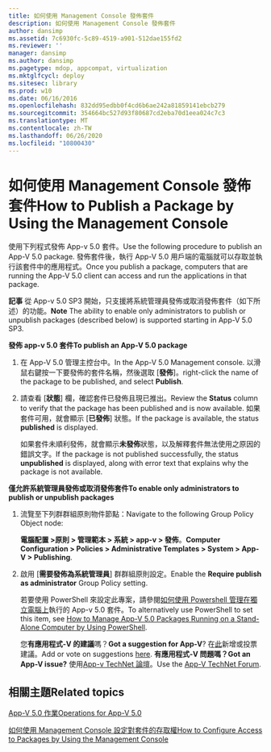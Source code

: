 ```yaml
---
title: 如何使用 Management Console 發佈套件
description: 如何使用 Management Console 發佈套件
author: dansimp
ms.assetid: 7c6930fc-5c89-4519-a901-512dae155fd2
ms.reviewer: ''
manager: dansimp
ms.author: dansimp
ms.pagetype: mdop, appcompat, virtualization
ms.mktglfcycl: deploy
ms.sitesec: library
ms.prod: w10
ms.date: 06/16/2016
ms.openlocfilehash: 832dd95edbb0f4cd6b6ae242a81859141ebcb279
ms.sourcegitcommit: 354664bc527d93f80687cd2eba70d1eea024c7c3
ms.translationtype: MT
ms.contentlocale: zh-TW
ms.lasthandoff: 06/26/2020
ms.locfileid: "10800430"
---
```

# <span data-ttu-id="b2cf9-103">如何使用 Management Console 發佈套件</span><span class="sxs-lookup"><span data-stu-id="b2cf9-103">How to Publish a Package by Using the Management Console</span></span>


<span data-ttu-id="b2cf9-104">使用下列程式發佈 App-v 5.0 套件。</span><span class="sxs-lookup"><span data-stu-id="b2cf9-104">Use the following procedure to publish an App-V 5.0 package.</span></span> <span data-ttu-id="b2cf9-105">發佈套件後，執行 App-V 5.0 用戶端的電腦就可以存取並執行該套件中的應用程式。</span><span class="sxs-lookup"><span data-stu-id="b2cf9-105">Once you publish a package, computers that are running the App-V 5.0 client can access and run the applications in that package.</span></span>

<span data-ttu-id="b2cf9-106">**記事** 從 App-v 5.0 SP3 開始，只支援將系統管理員發佈或取消發佈套件（如下所述）的功能。</span><span class="sxs-lookup"><span data-stu-id="b2cf9-106">**Note** The ability to enable only administrators to publish or unpublish packages (described below) is supported starting in App-V 5.0 SP3.</span></span>

 

**<span data-ttu-id="b2cf9-107">發佈 app-v 5.0 套件</span><span class="sxs-lookup"><span data-stu-id="b2cf9-107">To publish an App-V 5.0 package</span></span>**

1.  <span data-ttu-id="b2cf9-108">在 App-V 5.0 管理主控台中。</span><span class="sxs-lookup"><span data-stu-id="b2cf9-108">In the App-V 5.0 Management console.</span></span> <span data-ttu-id="b2cf9-109">以滑鼠右鍵按一下要發佈的套件名稱，然後選取 [**發佈**]。</span><span class="sxs-lookup"><span data-stu-id="b2cf9-109">right-click the name of the package to be published, and select **Publish**.</span></span>

2.  <span data-ttu-id="b2cf9-110">請查看 [**狀態**] 欄，確認套件已發佈且現已推出。</span><span class="sxs-lookup"><span data-stu-id="b2cf9-110">Review the **Status** column to verify that the package has been published and is now available.</span></span> <span data-ttu-id="b2cf9-111">如果套件可用，就會顯示 [**已發佈**] 狀態。</span><span class="sxs-lookup"><span data-stu-id="b2cf9-111">If the package is available, the status **published** is displayed.</span></span>

    <span data-ttu-id="b2cf9-112">如果套件未順利發佈，就會顯示**未發佈**狀態，以及解釋套件無法使用之原因的錯誤文字。</span><span class="sxs-lookup"><span data-stu-id="b2cf9-112">If the package is not published successfully, the status **unpublished** is displayed, along with error text that explains why the package is not available.</span></span>

**<span data-ttu-id="b2cf9-113">僅允許系統管理員發佈或取消發佈套件</span><span class="sxs-lookup"><span data-stu-id="b2cf9-113">To enable only administrators to publish or unpublish packages</span></span>**

1.  <span data-ttu-id="b2cf9-114">流覽至下列群群組原則物件節點：</span><span class="sxs-lookup"><span data-stu-id="b2cf9-114">Navigate to the following Group Policy Object node:</span></span>

    <span data-ttu-id="b2cf9-115">**電腦配置 &gt;原則 &gt; 管理範本 &gt; 系統 &gt; app-v &gt; 發佈**。</span><span class="sxs-lookup"><span data-stu-id="b2cf9-115">**Computer Configuration &gt; Policies &gt; Administrative Templates &gt; System &gt; App-V &gt; Publishing**.</span></span>

2.  <span data-ttu-id="b2cf9-116">啟用 [**需要發佈為系統管理員**] 群群組原則設定。</span><span class="sxs-lookup"><span data-stu-id="b2cf9-116">Enable the **Require publish as administrator** Group Policy setting.</span></span>

    <span data-ttu-id="b2cf9-117">若要使用 PowerShell 來設定此專案，請參閱[如何使用 Powershell 管理在獨立電腦上](how-to-manage-app-v-50-packages-running-on-a-stand-alone-computer-by-using-powershell.md#bkmk-admins-pub-pkgs)執行的 App-v 5.0 套件。</span><span class="sxs-lookup"><span data-stu-id="b2cf9-117">To alternatively use PowerShell to set this item, see [How to Manage App-V 5.0 Packages Running on a Stand-Alone Computer by Using PowerShell](how-to-manage-app-v-50-packages-running-on-a-stand-alone-computer-by-using-powershell.md#bkmk-admins-pub-pkgs).</span></span>

    <span data-ttu-id="b2cf9-118">您**有應用程式-V 的建議**嗎？</span><span class="sxs-lookup"><span data-stu-id="b2cf9-118">**Got a suggestion for App-V**?</span></span> <span data-ttu-id="b2cf9-119">在[此](http://appv.uservoice.com/forums/280448-microsoft-application-virtualization)新增或投票建議。</span><span class="sxs-lookup"><span data-stu-id="b2cf9-119">Add or vote on suggestions [here](http://appv.uservoice.com/forums/280448-microsoft-application-virtualization).</span></span> **<span data-ttu-id="b2cf9-120">有應用程式-V 問題嗎？</span><span class="sxs-lookup"><span data-stu-id="b2cf9-120">Got an App-V issue?</span></span>** <span data-ttu-id="b2cf9-121">使用[App-v TechNet 論壇](https://social.technet.microsoft.com/Forums/home?forum=mdopappv)。</span><span class="sxs-lookup"><span data-stu-id="b2cf9-121">Use the [App-V TechNet Forum](https://social.technet.microsoft.com/Forums/home?forum=mdopappv).</span></span>

## <span data-ttu-id="b2cf9-122">相關主題</span><span class="sxs-lookup"><span data-stu-id="b2cf9-122">Related topics</span></span>


[<span data-ttu-id="b2cf9-123">App-V 5.0 作業</span><span class="sxs-lookup"><span data-stu-id="b2cf9-123">Operations for App-V 5.0</span></span>](operations-for-app-v-50.md)

[<span data-ttu-id="b2cf9-124">如何使用 Management Console 設定對套件的存取權</span><span class="sxs-lookup"><span data-stu-id="b2cf9-124">How to Configure Access to Packages by Using the Management Console</span></span>](how-to-configure-access-to-packages-by-using-the-management-console-50.md)

 

 





